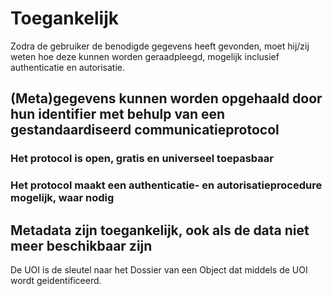 Toegankelijk
============

Zodra de gebruiker de benodigde gegevens heeft gevonden, moet hij/zij weten hoe
deze kunnen worden geraadpleegd, mogelijk inclusief authenticatie en
autorisatie.

(Meta)gegevens kunnen worden opgehaald door hun identifier met behulp van een gestandaardiseerd communicatieprotocol
--------------------------------------------------------------------------------------------------------------------

### Het protocol is open, gratis en universeel toepasbaar

### Het protocol maakt een authenticatie- en autorisatieprocedure mogelijk, waar nodig

Metadata zijn toegankelijk, ook als de data niet meer beschikbaar zijn
----------------------------------------------------------------------
De UOI is de sleutel naar het Dossier van een Object dat middels de UOI wordt geidentificeerd.
